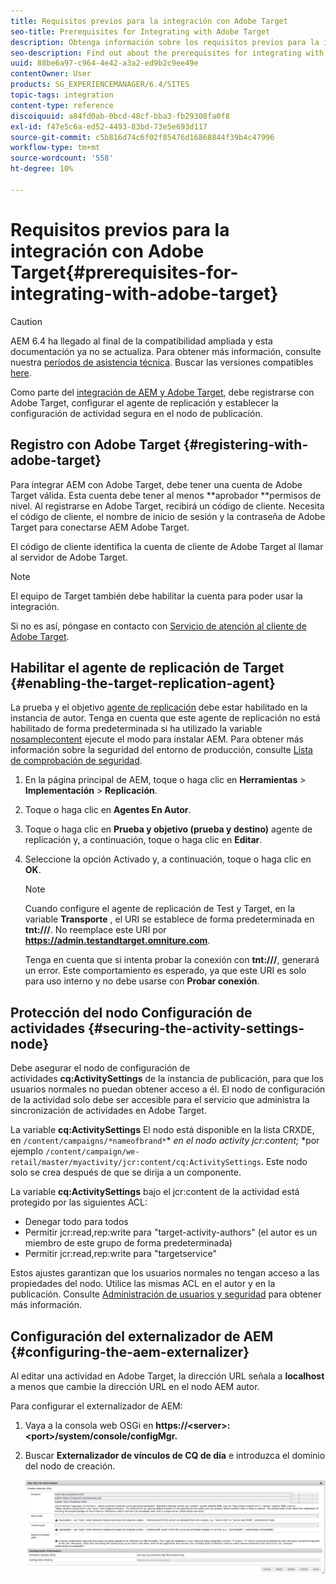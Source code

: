 ```yaml
---
title: Requisitos previos para la integración con Adobe Target
seo-title: Prerequisites for Integrating with Adobe Target
description: Obtenga información sobre los requisitos previos para la integración con Adobe Target.
seo-description: Find out about the prerequisites for integrating with Adobe Target.
uuid: 88be6a97-c964-4e42-a3a2-ed9b2c9ee49e
contentOwner: User
products: SG_EXPERIENCEMANAGER/6.4/SITES
topic-tags: integration
content-type: reference
discoiquuid: a84fd0ab-0bcd-48cf-bba3-fb29308fa0f8
exl-id: f47e5c6a-ed52-4493-83bd-73e5e693d117
source-git-commit: c5b816d74c6f02f85476d16868844f39b4c47996
workflow-type: tm+mt
source-wordcount: '558'
ht-degree: 10%

---
```


# Requisitos previos para la integración con Adobe Target{#prerequisites-for-integrating-with-adobe-target}

>[!CAUTION]
>
>AEM 6.4 ha llegado al final de la compatibilidad ampliada y esta documentación ya no se actualiza. Para obtener más información, consulte nuestra [períodos de asistencia técnica](https://helpx.adobe.com/es/support/programs/eol-matrix.html). Buscar las versiones compatibles [here](https://experienceleague.adobe.com/docs/).

Como parte del [integración de AEM y Adobe Target](/help/sites-administering/target.md), debe registrarse con Adobe Target, configurar el agente de replicación y establecer la configuración de actividad segura en el nodo de publicación.

## Registro con Adobe Target {#registering-with-adobe-target}

Para integrar AEM con Adobe Target, debe tener una cuenta de Adobe Target válida. Esta cuenta debe tener al menos **aprobador **permisos de nivel. Al registrarse en Adobe Target, recibirá un código de cliente. Necesita el código de cliente, el nombre de inicio de sesión y la contraseña de Adobe Target para conectarse AEM Adobe Target.

El código de cliente identifica la cuenta de cliente de Adobe Target al llamar al servidor de Adobe Target.

>[!NOTE]
>
>El equipo de Target también debe habilitar la cuenta para poder usar la integración.
>
>
>Si no es así, póngase en contacto con [Servicio de atención al cliente de Adobe Target](https://experienceleague.adobe.com/docs/target/using/cmp-resources-and-contact-information.html).

## Habilitar el agente de replicación de Target {#enabling-the-target-replication-agent}

La prueba y el objetivo [agente de replicación](/help/sites-deploying/replication.md) debe estar habilitado en la instancia de autor. Tenga en cuenta que este agente de replicación no está habilitado de forma predeterminada si ha utilizado la variable [nosamplecontent](/help/sites-deploying/configure-runmodes.md#using-samplecontent-and-nosamplecontent) ejecute el modo para instalar AEM. Para obtener más información sobre la seguridad del entorno de producción, consulte [Lista de comprobación de seguridad](/help/sites-administering/security-checklist.md).

1. En la página principal de AEM, toque o haga clic en **Herramientas** > **Implementación** > **Replicación**.
1. Toque o haga clic en **Agentes En Autor**.
1. Toque o haga clic en **Prueba y objetivo (prueba y destino)** agente de replicación y, a continuación, toque o haga clic en **Editar**.
1. Seleccione la opción Activado y, a continuación, toque o haga clic en **OK**.

   >[!NOTE]
   >
   >Cuando configure el agente de replicación de Test y Target, en la variable **Transporte** , el URI se establece de forma predeterminada en **tnt:///**. No reemplace este URI por **https://admin.testandtarget.omniture.com**.
   >
   >Tenga en cuenta que si intenta probar la conexión con **tnt:///**, generará un error. Este comportamiento es esperado, ya que este URI es solo para uso interno y no debe usarse con **Probar conexión**.

## Protección del nodo Configuración de actividades {#securing-the-activity-settings-node}

Debe asegurar el nodo de configuración de actividades **cq:ActivitySettings** de la instancia de publicación, para que los usuarios normales no puedan obtener acceso a él. El nodo de configuración de la actividad solo debe ser accesible para el servicio que administra la sincronización de actividades en Adobe Target.

La variable **cq:ActivitySettings** El nodo está disponible en la lista CRXDE, en `/content/campaigns/*nameofbrand*`* *en el nodo activity jcr:content;* *por ejemplo `/content/campaign/we-retail/master/myactivity/jcr:content/cq:ActivitySettings`. Este nodo solo se crea después de que se dirija a un componente.

La variable **cq:ActivitySettings** bajo el jcr:content de la actividad está protegido por las siguientes ACL:

* Denegar todo para todos
* Permitir jcr:read,rep:write para &quot;target-activity-authors&quot; (el autor es un miembro de este grupo de forma predeterminada)
* Permitir jcr:read,rep:write para &quot;targetservice&quot;

Estos ajustes garantizan que los usuarios normales no tengan acceso a las propiedades del nodo. Utilice las mismas ACL en el autor y en la publicación. Consulte [Administración de usuarios y seguridad](/help/sites-administering/security.md) para obtener más información.

## Configuración del externalizador de AEM {#configuring-the-aem-externalizer}

Al editar una actividad en Adobe Target, la dirección URL señala a **localhost** a menos que cambie la dirección URL en el nodo AEM autor.

Para configurar el externalizador de AEM:

1. Vaya a la consola web OSGi en **https://&lt;server>:&lt;port>/system/console/configMgr.**
1. Buscar **Externalizador de vínculos de CQ de día** e introduzca el dominio del nodo de creación.

   ![chlimage_1-120](assets/chlimage_1-120.png)
